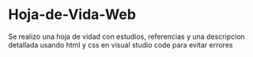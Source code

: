 # Hoja-de-Vida-Web
Se realizo una hoja de vidad con estudios, referencias y una descripcion detallada usando html y css en visual studio code para evitar errores
